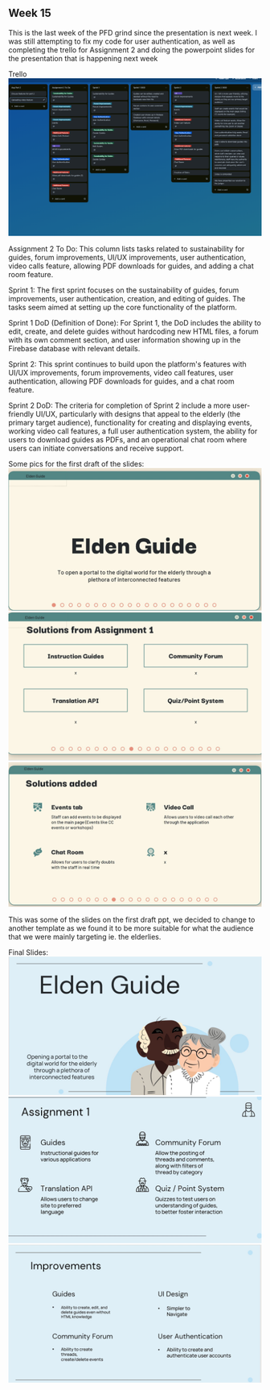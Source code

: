 ## Week 15

This is the last week of the PFD grind since the presentation is next week. I was still attempting to fix my code for user authentication, as well as completing the trello for Assignment 2 and doing the powerpoint slides for the presentation that is happening next week

Trello
![alt text](<../Images/Trello pt2.png>)

Assignment 2 To Do:
This column lists tasks related to sustainability for guides, forum improvements, UI/UX improvements, user authentication, video calls feature, allowing PDF downloads for guides, and adding a chat room feature.

Sprint 1:
The first sprint focuses on the sustainability of guides, forum improvements, user authentication, creation, and editing of guides. The tasks seem aimed at setting up the core functionality of the platform.

Sprint 1 DoD (Definition of Done):
For Sprint 1, the DoD includes the ability to edit, create, and delete guides without hardcoding new HTML files, a forum with its own comment section, and user information showing up in the Firebase database with relevant details.

Sprint 2:
This sprint continues to build upon the platform's features with UI/UX improvements, forum improvements, video call features, user authentication, allowing PDF downloads for guides, and a chat room feature.

Sprint 2 DoD:
The criteria for completion of Sprint 2 include a more user-friendly UI/UX, particularly with designs that appeal to the elderly (the primary target audience), functionality for creating and displaying events, working video call features, a full user authentication system, the ability for users to download guides as PDFs, and an operational chat room where users can initiate conversations and receive support.

Some pics for the first draft of the slides:
![alt text](../Images/Draft_Slide_1.JPG) ![alt text](../Images/Draft_Slide_2.JPG) ![alt text](../Images/Draft_Slide_3.JPG)

This was some of the slides on the first draft ppt, we decided to change to another template as we found it to be more suitable for what the audience that we were mainly targeting ie. the elderlies.

Final Slides:
![alt text](<../Images/Final Slide 1.JPG>) ![alt text](<../Images/Final Slide 2.JPG>) ![alt text](<../Images/Final Slide 3.JPG>)
